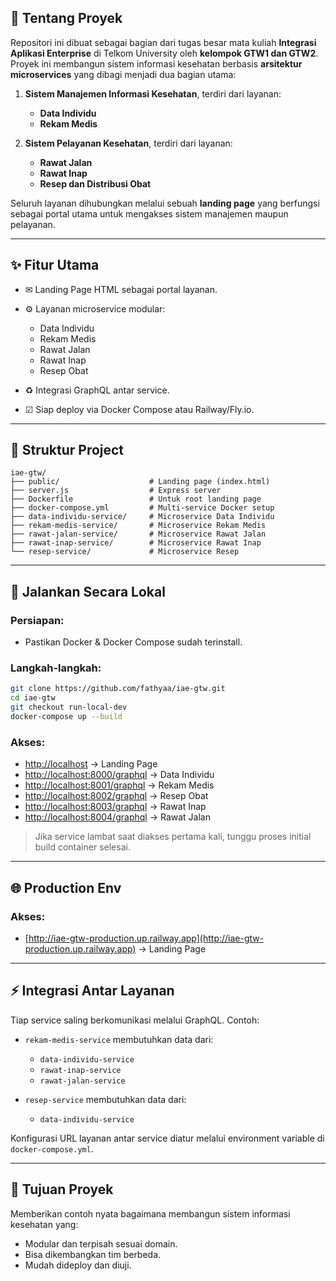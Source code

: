 ## 📌 Tentang Proyek

Repositori ini dibuat sebagai bagian dari tugas besar mata kuliah **Integrasi Aplikasi Enterprise** di Telkom University oleh **kelompok GTW1 dan GTW2**. Proyek ini membangun sistem informasi kesehatan berbasis **arsitektur microservices** yang dibagi menjadi dua bagian utama:

1. **Sistem Manajemen Informasi Kesehatan**, terdiri dari layanan:

   * **Data Individu**
   * **Rekam Medis**

2. **Sistem Pelayanan Kesehatan**, terdiri dari layanan:

   * **Rawat Jalan**
   * **Rawat Inap**
   * **Resep dan Distribusi Obat**

Seluruh layanan dihubungkan melalui sebuah **landing page** yang berfungsi sebagai portal utama untuk mengakses sistem manajemen maupun pelayanan.

---

## ✨ Fitur Utama

* ✉ Landing Page HTML sebagai portal layanan.
* ⚙ Layanan microservice modular:

  * Data Individu
  * Rekam Medis
  * Rawat Jalan
  * Rawat Inap
  * Resep Obat
* ♻ Integrasi GraphQL antar service.
* ☑ Siap deploy via Docker Compose atau Railway/Fly.io.

---

## 📁 Struktur Project

```
iae-gtw/
├── public/                    # Landing page (index.html)
├── server.js                  # Express server
├── Dockerfile                 # Untuk root landing page
├── docker-compose.yml         # Multi-service Docker setup
├── data-individu-service/     # Microservice Data Individu
├── rekam-medis-service/       # Microservice Rekam Medis
├── rawat-jalan-service/       # Microservice Rawat Jalan
├── rawat-inap-service/        # Microservice Rawat Inap
└── resep-service/             # Microservice Resep
```

---

## 🚀 Jalankan Secara Lokal

### Persiapan:

* Pastikan Docker & Docker Compose sudah terinstall.

### Langkah-langkah:

```bash
git clone https://github.com/fathyaa/iae-gtw.git
cd iae-gtw
git checkout run-local-dev
docker-compose up --build
```

### Akses:

* [http://localhost](http://localhost) → Landing Page
* [http://localhost:8000/graphql](http://localhost:8000/graphql) → Data Individu
* [http://localhost:8001/graphql](http://localhost:8001/graphql) → Rekam Medis
* [http://localhost:8002/graphql](http://localhost:8002/graphql) → Resep Obat
* [http://localhost:8003/graphql](http://localhost:8003/graphql) → Rawat Inap
* [http://localhost:8004/graphql](http://localhost:8004/graphql) → Rawat Jalan

> Jika service lambat saat diakses pertama kali, tunggu proses initial build container selesai.

---

## 🌐 Production Env

### Akses:

* [http://iae-gtw-production.up.railway.app](http://iae-gtw-production.up.railway.app) → Landing Page

---

## ⚡ Integrasi Antar Layanan

Tiap service saling berkomunikasi melalui GraphQL. Contoh:

* `rekam-medis-service` membutuhkan data dari:

  * `data-individu-service`
  * `rawat-inap-service`
  * `rawat-jalan-service`

* `resep-service` membutuhkan data dari:

  * `data-individu-service`

Konfigurasi URL layanan antar service diatur melalui environment variable di `docker-compose.yml`.

---

## 🎯 Tujuan Proyek

Memberikan contoh nyata bagaimana membangun sistem informasi kesehatan yang:

* Modular dan terpisah sesuai domain.
* Bisa dikembangkan tim berbeda.
* Mudah dideploy dan diuji.
